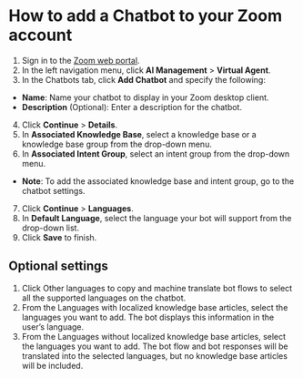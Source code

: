 # How to add a Chatbot to your Zoom account

1. Sign in to the [Zoom web portal](https://zoom.us/signin).
2. In the left navigation menu, click **AI Management** > **Virtual Agent**.
3. In the Chatbots tab, click **Add Chatbot** and specify the following:

-   **Name**: Name your chatbot to display in your Zoom desktop client.
-   **Description** (Optional): Enter a description for the chatbot.

4. Click **Continue** > **Details**.
5. In **Associated Knowledge Base**, select a knowledge base or a knowledge base group from the drop-down menu.
6. In **Associated Intent Group**, select an intent group from the drop-down menu.

- **Note**: To add the associated knowledge base and intent group, go to the chatbot settings.

7. Click **Continue** > **Languages**.
8. In **Default Language**, select the language your bot will support from the drop-down list.
9. Click **Save** to finish.

## Optional settings

1. Click Other languages to copy and machine translate bot flows to select all the supported languages on the chatbot.
2. From the Languages with localized knowledge base articles, select the languages you want to add. The bot displays this information in the user’s language.
3. From the Languages without localized knowledge base articles, select the languages you want to add. The bot flow and bot responses will be translated into the selected languages, but no knowledge base articles will be included.
